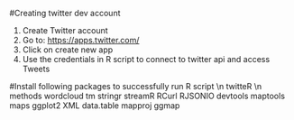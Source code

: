 #Creating twitter dev account
1. Create Twitter account
2. Go to:  https://apps.twitter.com/
3. Click on create new app
4. Use the credentials in R script to connect to twitter api and access Tweets

#Install following packages to successfully run R script \n
twitteR \n
methods
wordcloud
tm
stringr
streamR
RCurl
RJSONIO
devtools
maptools
maps
ggplot2
XML
data.table
mapproj
ggmap
